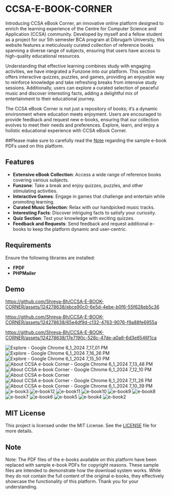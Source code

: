 # CCSA-E-BOOK-CORNER
Introducing CCSA eBook Corner, an innovative online platform designed to enrich the learning experience of the Centre for Computer Science and Application (CCSA) community. Developed by myself and a fellow student as a project for our 5th semester BCA program at Dibrugarh University, this website features a meticulously curated collection of reference books spanning a diverse range of subjects, ensuring that users have access to high-quality educational resources.

Understanding that effective learning combines study with engaging activities, we have integrated a Funzone into our platform. This section offers interactive quizzes, puzzles, and games, providing an enjoyable way to reinforce knowledge and take refreshing breaks from intensive study sessions. Additionally, users can explore a curated selection of peaceful music and discover interesting facts, adding a delightful mix of entertainment to their educational journey.

The CCSA eBook Corner is not just a repository of books; it’s a dynamic environment where education meets enjoyment. Users are encouraged to provide feedback and request new e-books, ensuring that our collection evolves to meet their needs and preferences. Explore, learn, and enjoy a holistic educational experience with CCSA eBook Corner.

##Please make sure to carefully read the [Note](https://github.com/Shreya-Bh/CCSA-E-BOOK-CORNER/blob/main/README.md#note) regarding the sample e-book PDFs used on this platform.

## Features

- **Extensive eBook Collection**: Access a wide range of reference books covering various subjects.
- **Funzone**: Take a break and enjoy quizzes, puzzles, and other stimulating activities.
- **Interactive Games**: Engage in games that challenge and entertain while promoting learning.
- **Curated Music Selection**: Relax with our handpicked music tracks.
- **Interesting Facts**: Discover intriguing facts to satisfy your curiosity.
- **Quiz Section**: Test your knowledge with exciting quizzes.
- **Feedback and Requests**: Send feedback and request additional e-books to keep the platform dynamic and user-centric.

## Requirements

Ensure the following libraries are installed:

- **FPDF**
- **PHPMailer**

## Demo




https://github.com/Shreya-Bh/CCSA-E-BOOK-CORNER/assets/124278638/ebce90c0-6e5d-4ebe-b0f6-55f628eb5c36


https://github.com/Shreya-Bh/CCSA-E-BOOK-CORNER/assets/124278638/65e4df9d-c132-4763-9076-f9a88fe6955a


https://github.com/Shreya-Bh/CCSA-E-BOOK-CORNER/assets/124278638/17e7190c-528c-47de-a0a6-6d3e6546f1ca

![Explore - Google Chrome 6_1_2024 7_17_01 PM](https://github.com/Shreya-Bh/CCSA-E-BOOK-CORNER/assets/124278638/f020c135-a340-4386-a684-fb8deef65df5)
![Explore - Google Chrome 6_1_2024 7_16_26 PM](https://github.com/Shreya-Bh/CCSA-E-BOOK-CORNER/assets/124278638/ae2a1b96-0531-472f-95fe-2af874a9c020)
![Explore - Google Chrome 6_1_2024 7_15_50 PM](https://github.com/Shreya-Bh/CCSA-E-BOOK-CORNER/assets/124278638/8634e1e9-046a-4601-9371-a9d7263f70c4)
![About CCSA e-book Corner - Google Chrome 6_1_2024 7_13_48 PM](https://github.com/Shreya-Bh/CCSA-E-BOOK-CORNER/assets/124278638/1c805a3e-f045-4a65-84b6-e5d9331f6d5b)
![About CCSA e-book Corner - Google Chrome 6_1_2024 7_12_10 PM](https://github.com/Shreya-Bh/CCSA-E-BOOK-CORNER/assets/124278638/bd019a6f-5d05-4d3b-9c3a-8ecf41870f5a)
![About CCSA e-book Corner ](https://github.com/Shreya-Bh/CCSA-E-BOOK-CORNER/assets/124278638/bbc1af81-3937-42f3-beda-3ed79fd19c12)
![About CCSA e-book Corner - Google Chrome 6_1_2024 7_11_26 PM](https://github.com/Shreya-Bh/CCSA-E-BOOK-CORNER/assets/124278638/dccd0f35-32c5-443f-8b78-acba30021da3)
![About CCSA e-book Corner - Google Chrome 6_1_2024 7_10_39 PM](https://github.com/Shreya-Bh/CCSA-E-BOOK-CORNER/assets/124278638/1196abf4-a6d7-45b0-83e1-f9fc50821cae)
![e-book3](https://github.com/Shreya-Bh/CCSA-E-BOOK-CORNER/assets/124278638/1f29a4e7-89e8-4785-82ba-68cf1d64efa9)
![e-book12](https://github.com/Shreya-Bh/CCSA-E-BOOK-CORNER/assets/124278638/e3aba9a8-0396-40ce-af21-27a3e6ef76e4)
![e-book11](https://github.com/Shreya-Bh/CCSA-E-BOOK-CORNER/assets/124278638/eb26e11c-eb08-4b59-9fb4-69288e2470f1)
![e-book10](https://github.com/Shreya-Bh/CCSA-E-BOOK-CORNER/assets/124278638/7a1cb962-2c12-4be2-b79e-a892bc3634e2)
![e-book9](https://github.com/Shreya-Bh/CCSA-E-BOOK-CORNER/assets/124278638/c1bd965e-f57a-49c8-9df4-2cf91bfc3e8e)
![e-book8](https://github.com/Shreya-Bh/CCSA-E-BOOK-CORNER/assets/124278638/4e20c97e-0a00-4302-838e-eabe3875c8b8)
![e-book7](https://github.com/Shreya-Bh/CCSA-E-BOOK-CORNER/assets/124278638/6b910200-2599-425b-b40e-863e008b1130)
![e-book6](https://github.com/Shreya-Bh/CCSA-E-BOOK-CORNER/assets/124278638/721d1437-617e-4360-9378-e593d1f2127c)
![e-book5](https://github.com/Shreya-Bh/CCSA-E-BOOK-CORNER/assets/124278638/6df0d1f2-28f0-4589-92f6-26a29055ed66)
![e-book4](https://github.com/Shreya-Bh/CCSA-E-BOOK-CORNER/assets/124278638/936d548d-dd22-4191-aa69-e4349aa483af)
![e-book2](https://github.com/Shreya-Bh/CCSA-E-BOOK-CORNER/assets/124278638/f1749af1-4ef3-4a7d-8cfa-c0b3f6a68bf3)

## MIT License
This project is licensed under the MIT License. See the [LICENSE](https://github.com/Shreya-Bh/CCSA-E-BOOK-CORNER/blob/main/LICENSE) file for more details.

## Note
Note: The PDF files of the e-books available on this platform have been replaced with sample e-book PDFs for copyright reasons. These sample files are intended to demonstrate how the download system works. While they do not contain the full content of the original e-books, they effectively showcase the functionality of this platform. Thank you for your understanding.
